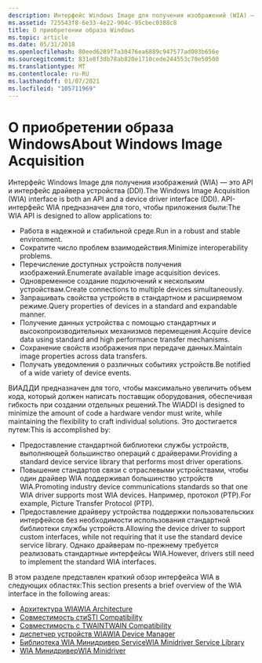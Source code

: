 ```yaml
---
description: Интерфейс Windows Image для получения изображений (WIA) — это API и интерфейс драйвера устройства (DDI).
ms.assetid: 725543f8-6e33-4e22-904c-95cbec0388c8
title: О приобретении образа Windows
ms.topic: article
ms.date: 05/31/2018
ms.openlocfilehash: 80eed6289f7a30476ea6889c947577ad003b656e
ms.sourcegitcommit: 831e8f3db78ab820e1710cede244553c70e50500
ms.translationtype: MT
ms.contentlocale: ru-RU
ms.lasthandoff: 01/07/2021
ms.locfileid: "105711969"
---
```

# <a name="about-windows-image-acquisition"></a><span data-ttu-id="3ea71-103">О приобретении образа Windows</span><span class="sxs-lookup"><span data-stu-id="3ea71-103">About Windows Image Acquisition</span></span>

<span data-ttu-id="3ea71-104">Интерфейс Windows Image для получения изображений (WIA) — это API и интерфейс драйвера устройства (DDI).</span><span class="sxs-lookup"><span data-stu-id="3ea71-104">The Windows Image Acquisition (WIA) interface is both an API and a device driver interface (DDI).</span></span> <span data-ttu-id="3ea71-105">API-интерфейс WIA предназначен для того, чтобы приложения были:</span><span class="sxs-lookup"><span data-stu-id="3ea71-105">The WIA API is designed to allow applications to:</span></span>

-   <span data-ttu-id="3ea71-106">Работа в надежной и стабильной среде.</span><span class="sxs-lookup"><span data-stu-id="3ea71-106">Run in a robust and stable environment.</span></span>
-   <span data-ttu-id="3ea71-107">Сократите число проблем взаимодействия.</span><span class="sxs-lookup"><span data-stu-id="3ea71-107">Minimize interoperability problems.</span></span>
-   <span data-ttu-id="3ea71-108">Перечисление доступных устройств получения изображений.</span><span class="sxs-lookup"><span data-stu-id="3ea71-108">Enumerate available image acquisition devices.</span></span>
-   <span data-ttu-id="3ea71-109">Одновременное создание подключений к нескольким устройствам.</span><span class="sxs-lookup"><span data-stu-id="3ea71-109">Create connections to multiple devices simultaneously.</span></span>
-   <span data-ttu-id="3ea71-110">Запрашивать свойства устройств в стандартном и расширяемом режиме.</span><span class="sxs-lookup"><span data-stu-id="3ea71-110">Query properties of devices in a standard and expandable manner.</span></span>
-   <span data-ttu-id="3ea71-111">Получение данных устройства с помощью стандартных и высокопроизводительных механизмов перемещения.</span><span class="sxs-lookup"><span data-stu-id="3ea71-111">Acquire device data using standard and high performance transfer mechanisms.</span></span>
-   <span data-ttu-id="3ea71-112">Сохранение свойств изображения при передаче данных.</span><span class="sxs-lookup"><span data-stu-id="3ea71-112">Maintain image properties across data transfers.</span></span>
-   <span data-ttu-id="3ea71-113">Получать уведомления о различных событиях устройств.</span><span class="sxs-lookup"><span data-stu-id="3ea71-113">Be notified of a wide variety of device events.</span></span>

<span data-ttu-id="3ea71-114">ВИАДДИ предназначен для того, чтобы максимально увеличить объем кода, который должен написать поставщик оборудования, обеспечивая гибкость при создании отдельных решений.</span><span class="sxs-lookup"><span data-stu-id="3ea71-114">The WIADDI is designed to minimize the amount of code a hardware vendor must write, while maintaining the flexibility to craft individual solutions.</span></span> <span data-ttu-id="3ea71-115">Это достигается путем:</span><span class="sxs-lookup"><span data-stu-id="3ea71-115">This is accomplished by:</span></span>

-   <span data-ttu-id="3ea71-116">Предоставление стандартной библиотеки службы устройств, выполняющей большинство операций с драйверами.</span><span class="sxs-lookup"><span data-stu-id="3ea71-116">Providing a standard device service library that performs most driver operations.</span></span>
-   <span data-ttu-id="3ea71-117">Повышение стандартов связи с отраслевыми устройствами, чтобы один драйвер WIA поддерживал большинство устройств WIA.</span><span class="sxs-lookup"><span data-stu-id="3ea71-117">Promoting industry device communications standards so that one WIA driver supports most WIA devices.</span></span> <span data-ttu-id="3ea71-118">Например, протокол (PTP).</span><span class="sxs-lookup"><span data-stu-id="3ea71-118">For example, Picture Transfer Protocol (PTP).</span></span>
-   <span data-ttu-id="3ea71-119">Предоставление драйверу устройства поддержки пользовательских интерфейсов без необходимости использования стандартной библиотеки службы устройств.</span><span class="sxs-lookup"><span data-stu-id="3ea71-119">Allowing the device driver to support custom interfaces, while not requiring that it use the standard device service library.</span></span> <span data-ttu-id="3ea71-120">Однако драйверам по-прежнему требуется реализовать стандартные интерфейсы WIA.</span><span class="sxs-lookup"><span data-stu-id="3ea71-120">However, drivers still need to implement the standard WIA interfaces.</span></span>

<span data-ttu-id="3ea71-121">В этом разделе представлен краткий обзор интерфейса WIA в следующих областях:</span><span class="sxs-lookup"><span data-stu-id="3ea71-121">This section presents a brief overview of the WIA interface in the following areas:</span></span>

-   [<span data-ttu-id="3ea71-122">Архитектура WIA</span><span class="sxs-lookup"><span data-stu-id="3ea71-122">WIA Architecture</span></span>](-wia-wia-architecture.md)
-   [<span data-ttu-id="3ea71-123">Совместимость сти</span><span class="sxs-lookup"><span data-stu-id="3ea71-123">STI Compatibility</span></span>](-wia-sti-compatibility.md)
-   [<span data-ttu-id="3ea71-124">Совместимость с TWAIN</span><span class="sxs-lookup"><span data-stu-id="3ea71-124">TWAIN Compatibility</span></span>](-wia-twain-compatibility.md)
-   [<span data-ttu-id="3ea71-125">диспетчер устройств WIA</span><span class="sxs-lookup"><span data-stu-id="3ea71-125">WIA Device Manager</span></span>](-wia-wia-device-manager.md)
-   [<span data-ttu-id="3ea71-126">Библиотека WIA Минидривер Service</span><span class="sxs-lookup"><span data-stu-id="3ea71-126">WIA Minidriver Service Library</span></span>](-wia-wia-minidriver-service-library.md)
-   [<span data-ttu-id="3ea71-127">WIA Минидривер</span><span class="sxs-lookup"><span data-stu-id="3ea71-127">WIA Minidriver</span></span>](-wia-wia-minidriver.md)

 

 




